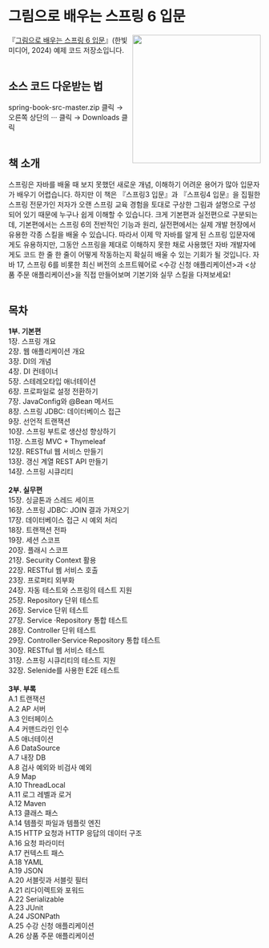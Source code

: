 # 그림으로 배우는 스프링 6 입문
<a href="https://www.hanbit.co.kr/store/books/look.php?p_code=B9703548802"><img src="https://www.hanbit.co.kr/data/books/B9703548802_l.jpg" height="256px" align="right"></a>

『[그림으로 배우는 스프링 6 입문](https://www.hanbit.co.kr/store/books/look.php?p_code=B9703548802)』(한빛미디어, 2024) 예제 코드 저장소입니다.
<br/>
<br/>
## 소스 코드 다운받는 법
spring-book-src-master.zip 클릭 → 오른쪽 상단의 ··· 클릭 → Downloads 클릭
<br/>
<br/>
## 책 소개
스프링은 자바를 배울 때 보지 못했던 새로운 개념, 이해하기 어려운 용어가 많아 입문자가 배우기 어렵습니다. 하지만 이 책은 『스프링3 입문』과 『스프링4 입문』을 집필한 스프링 전문가인 저자가 오랜 스프링 교육 경험을 토대로 구상한 그림과 설명으로 구성되어 있기 때문에 누구나 쉽게 이해할 수 있습니다. 크게 기본편과 실전편으로 구분되는데, 기본편에서는 스프링 6의 전반적인 기능과 원리, 실전편에서는 실제 개발 현장에서 유용한 각종 스킬을 배울 수 있습니다. 따라서 이제 막 자바를 알게 된 스프링 입문자에게도 유용하지만, 그동안 스프링을 제대로 이해하지 못한 채로 사용했던 자바 개발자에게도 코드 한 줄 한 줄이 어떻게 작동하는지 확실히 배울 수 있는 기회가 될 것입니다. 자바 17, 스프링 6를 비롯한 최신 버전의 소프트웨어로 <수강 신청 애플리케이션>과 <상품 주문 애플리케이션>을 직접 만들어보며 기본기와 실무 스킬을 다져보세요!
<br/>
<br/>
## 목차
**1부. 기본편**  
1장. 스프링 개요<br/>
2장. 웹 애플리케이션 개요<br/>
3장. DI의 개념<br/>
4장. DI 컨테이너<br/>
5장. 스테레오타입 애너테이션<br/>
6장. 프로파일로 설정 전환하기<br/>
7장. JavaConfig와 @Bean 메서드<br/>
8장. 스프링 JDBC: 데이터베이스 접근<br/>
9장. 선언적 트랜잭션<br/>
10장. 스프링 부트로 생산성 향상하기<br/>
11장. 스프링 MVC + Thymeleaf<br/>
12장. RESTful 웹 서비스 만들기<br/>
13장. 갱신 계열 REST API 만들기<br/>
14장. 스프링 시큐리티<br/>
<br/>
**2부. 실무편**     
15장. 싱글톤과 스레드 세이프<br/>
16장. 스프링 JDBC: JOIN 결과 가져오기<br/>
17장. 데이터베이스 접근 시 예외 처리<br/>
18장. 트랜잭션 전파<br/>
19장. 세션 스코프<br/>
20장. 플래시 스코프<br/>
21장. Security Context 활용<br/>
22장. RESTful 웹 서비스 호출<br/>
23장. 프로퍼티 외부화<br/>
24장. 자동 테스트와 스프링의 테스트 지원<br/>
25장. Repository 단위 테스트<br/>
26장. Service 단위 테스트<br/>
27장. Service ·Repository 통합 테스트<br/>
28장. Controller 단위 테스트<br/>
29장. Controller·Service·Repository 통합 테스트<br/>
30장. RESTful 웹 서비스 테스트<br/>
31장. 스프링 시큐리티의 테스트 지원<br/>
32장. Selenide를 사용한 E2E 테스트<br/>
<br/>
**3부. 부록**   
A.1 트랜잭션<br/>
A.2 AP 서버<br/>
A.3 인터페이스<br/>
A.4 커맨드라인 인수<br/>
A.5 애너테이션<br/>
A.6 DataSource<br/>
A.7 내장 DB<br/>
A.8 검사 예외와 비검사 예외<br/>
A.9 Map<br/>
A.10 ThreadLocal<br/>
A.11 로그 레벨과 로거<br/>
A.12 Maven<br/>
A.13 클래스 패스<br/>
A.14 템플릿 파일과 템플릿 엔진<br/>
A.15 HTTP 요청과 HTTP 응답의 데이터 구조<br/>
A.16 요청 파라미터<br/>
A.17 컨텍스트 패스<br/>
A.18 YAML<br/>
A.19 JSON<br/>
A.20 서블릿과 서블릿 필터<br/>
A.21 리다이렉트와 포워드<br/>
A.22 Serializable<br/>
A.23 JUnit<br/>
A.24 JSONPath<br/>
A.25 수강 신청 애플리케이션<br/>
A.26 상품 주문 애플리케이션 
